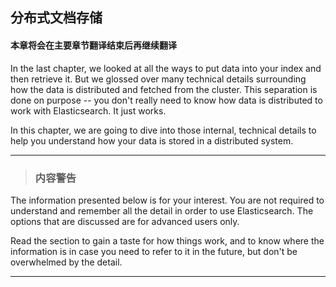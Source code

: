 ## 分布式文档存储

#### 本章将会在主要章节翻译结束后再继续翻译

In the last chapter, we looked at all the ways to put data into your index and
then retrieve it.  But we glossed over many technical details surrounding how
the data is distributed and fetched from the cluster.  This separation is done
on purpose -- you don't really need to know how data is distributed to work
with Elasticsearch.  It just works.

In this chapter, we are going to dive into those internal, technical details
to help you understand how your data is stored in a distributed system.


****
> ### 内容警告

The information presented below is for your interest. You are not required to
understand and remember all the detail in order to use Elasticsearch. The
options that are discussed are for advanced users only.

Read the section to gain a taste for how things work, and to know where the
information is in case you need to refer to it in the future, but don't be
overwhelmed by the detail.

****
